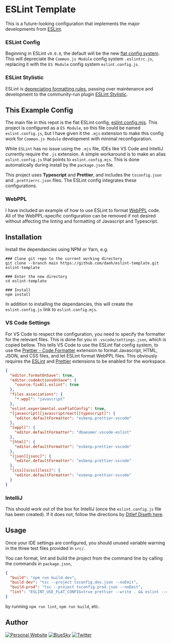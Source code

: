# ESLint Template

This is a future-looking configuration that implements the major developments from [ESLint](https://eslint.org).

### ESLint Config

Beginning in ESLint `v9.0.0`, the default will be the new [flat config system](https://eslint.org/docs/latest/use/configure/configuration-files-new). This will depreciate the `Common.js Module` config system `.eslintrc.js`, replacing it with the `ES Module` config system  `eslint.config.js`.

### ESLint Stylistic

ESLint is [depreciating formatting rules](https://eslint.org/blog/2023/10/deprecating-formatting-rules/), passing over maintenance and development to the community-run plugin [ESLint Stylistic](https://eslint.style/).

## This Example Config

The main file in this repot is the flat ESLint config, [eslint.config.mjs](https://github.com/daeh/eslint-template/blob/main/eslint.config.mjs). This project is configured as a `ES Module`, so this file could be named `eslint.config.js`, but I have given it the `.mjs` extension to make this config work for `Common.js Module` development with minimal reconfiguration. 

While `ESLint` has no issue using the `.mjs` file, IDEs like VS Code and IntelliJ currently require the `.js` extension. A simple workaround is to make an alias `eslint.config.js` that points to `eslint.config.mjs`. This is done automatically during install by the `package.json` file.

This project uses **Typescript** and **Prettier**, and includes the `tsconfig.json` and `.prettierrc.json` files. The ESLint config integrates these configurations.

### WebPPL

I have included an example of how to use ESLint to format [WebPPL](https://webppl.readthedocs.io/en/master/) code. All of the WebPPL-specific configuration can be removed if not desired without affecting the linting and formatting of Javascript and Typescript.

## Installation

Install the dependancies using NPM or Yarn, e.g.

```shell
### Clone git repo to the current working directory
git clone --branch main https://github.com/daeh/eslint-template.git eslint-template

### Enter the new directory
cd eslint-template

### Install
npm install
```

In addition to installing the dependancies, this will create the `eslint.config.js` link to `eslint.config.mjs`.

### VS Code Settings

For VS Code to respect the configuration, you need to specify the formatter for the relevant files. This is done for you in `.vscode/settings.json`, which is copied bellow. This tells VS Code to use the ESLint flat config system, to use the [Prettier - Code Formatter](https://marketplace.visualstudio.com/items?itemName=esbenp.prettier-vscode) extension to format Javascript, HTML, JSON, and CSS files, and let ESLint format WebPPL files. This obviously requires the [ESLint](https://marketplace.visualstudio.com/items?itemName=dbaeumer.vscode-eslint) and [Prettier](https://marketplace.visualstudio.com/items?itemName=esbenp.prettier-vscode) extensions to be enabled for the workspace.

```json
{
  "editor.formatOnSave": true,
  "editor.codeActionsOnSave": {
    "source.fixAll.eslint": true
  },
  "files.associations": {
    "*.wppl": "javascript"
  },
  "eslint.experimental.useFlatConfig": true,
  "[javascript][javascriptreact][typescript]": {
    "editor.defaultFormatter": "esbenp.prettier-vscode"
  },
  "[wppl]": {
    "editor.defaultFormatter": "dbaeumer.vscode-eslint"
  },
  "[html]": {
    "editor.defaultFormatter": "esbenp.prettier-vscode"
  },
  "[json][jsonc]": {
    "editor.defaultFormatter": "esbenp.prettier-vscode"
  },
  "[css][scss][less]": {
    "editor.defaultFormatter": "esbenp.prettier-vscode"
  }
}
```

### IntelliJ

This should work out of the box for IntelliJ (once the `eslint.config.js` file has been created). If it does not, follow the directions by [Ditlef Diseth here](https://youtrack.jetbrains.com/issue/WEB-61117/ESLint-flat-config-doesnt-work-with-non-default-custom-path-to-the-config-file#focus=Comments-27-8196242.0-0).

## Usage

Once your IDE settings are configured, you should unused variable warning in the three test files provided in `src/`. 

You can format, lint and build the project from the command line by calling the commands in `package.json`,

```json
{
  "build": "npm run build-dev",
  "build-dev": "tsc --project tsconfig.dev.json --noEmit",
  "build-prod": "tsc --project tsconfig.prod.json --noEmit",
  "lint": "ESLINT_USE_FLAT_CONFIG=true prettier --write . && eslint --config eslint.config.mjs --fix ."
}
```

by running `npm run lint`, `npm run build`, etc.

## Author

[![Personal Website](https://img.shields.io/badge/personal%20website-daeh.info-orange?style=for-the-badge)](https://daeh.info) [![BlueSky](https://img.shields.io/badge/bsky-@dae.bsky.social-blue?style=for-the-badge)](https://bsky.app/profile/dae.bsky.social) [![Twitter](https://img.shields.io/badge/twitter-@DaeHoulihan-blue?style=for-the-badge&logo=twitter)](https://twitter.com/DaeHoulihan)
